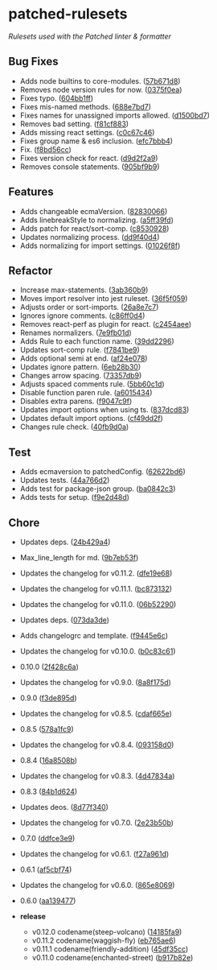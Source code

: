 # patched-rulesets

_Rulesets used with the Patched linter & formatter_



## Bug Fixes
  - Adds node builtins to core-modules.
  ([57b671d8](https://github.com/alexseitsinger/patched-rulesets/commit/57b671d889f40a6d35caf6f9dd496cb498ff4d8b))
  - Removes node version rules for now.
  ([0375f0ea](https://github.com/alexseitsinger/patched-rulesets/commit/0375f0eaeb7b5124d8e7209101ff546469561b05))
  - Fixes typo.
  ([604bb1ff](https://github.com/alexseitsinger/patched-rulesets/commit/604bb1ff3aeaacc533ddaec5214b2e460a1d465c))
  - Fixes mis-named methods.
  ([688e7bd7](https://github.com/alexseitsinger/patched-rulesets/commit/688e7bd73c90fd85ba7c3f3926b0f525639425f2))
  - Fixes names for unassigned imports allowed.
  ([d1500bd7](https://github.com/alexseitsinger/patched-rulesets/commit/d1500bd78ffdd0d7c2c2dd5b8ec8be0e8931654e))
  - Removes bad setting.
  ([f81cf883](https://github.com/alexseitsinger/patched-rulesets/commit/f81cf8835fa79ce0f63cb37f4429996001763e94))
  - Adds missing react settings.
  ([c0c67c46](https://github.com/alexseitsinger/patched-rulesets/commit/c0c67c46d6f12dabac1db0df2e6a74555c29e204))
  - Fixes group name & es6 inclusion.
  ([efc7bbb4](https://github.com/alexseitsinger/patched-rulesets/commit/efc7bbb4fb820f053a29974cbed67e537e4e1fe6))
  - Fix.
  ([f8bd56cc](https://github.com/alexseitsinger/patched-rulesets/commit/f8bd56cc136dedc9f5dd65944e17d1f4f9d937d3))
  - Fixes version check for react.
  ([d9d2f2a9](https://github.com/alexseitsinger/patched-rulesets/commit/d9d2f2a97496c8bd589d0a914439db97b4da7b4f))
  - Removes console statements.
  ([905bf9b9](https://github.com/alexseitsinger/patched-rulesets/commit/905bf9b95e81799dce9128b77387475a50c06f59))




## Features
  - Adds changeable ecmaVersion.
  ([82830066](https://github.com/alexseitsinger/patched-rulesets/commit/82830066060858cb8347cff92c111cc0dac677ca))
  - Adds linebreakStyle to normalizing.
  ([a5ff39fd](https://github.com/alexseitsinger/patched-rulesets/commit/a5ff39fd94232ec34756bc187418ea2c4778de7f))
  - Adds patch for react/sort-comp.
  ([c8530928](https://github.com/alexseitsinger/patched-rulesets/commit/c8530928f96cce22339bb2bc3efe6f69891c2a0e))
  - Updates normalizing process.
  ([dd9f40d4](https://github.com/alexseitsinger/patched-rulesets/commit/dd9f40d450af67e08112d58325aa47904452bda8))
  - Adds normalizing for import settings.
  ([01026f8f](https://github.com/alexseitsinger/patched-rulesets/commit/01026f8f2cbc3a4b2dd88e8c1a3ec13fc50f8c50))




## Refactor
  - Increase max-statements.
  ([3ab360b9](https://github.com/alexseitsinger/patched-rulesets/commit/3ab360b98624cd513f751c375c126388515b400a))
  - Moves import resolver into jest ruleset.
  ([36f5f059](https://github.com/alexseitsinger/patched-rulesets/commit/36f5f0593e672cd1b02884e0e11edf4794d11817))
  - Adjusts order or sort-imports.
  ([26a8e7c7](https://github.com/alexseitsinger/patched-rulesets/commit/26a8e7c7f3dfb06dc557fbcb658622e4592385e5))
  - Ignores ignore comments.
  ([c86ff0d4](https://github.com/alexseitsinger/patched-rulesets/commit/c86ff0d45ccd5924c2ce536a941f395d53e57dd9))
  - Removes react-perf as plugin for react.
  ([c2454aee](https://github.com/alexseitsinger/patched-rulesets/commit/c2454aee531adfaf8368cc2907705253e52a174e))
  - Renames normalizers.
  ([7e9fb01d](https://github.com/alexseitsinger/patched-rulesets/commit/7e9fb01dbcfcf660e0e13e18de1060171fba1f03))
  - Adds Rule to each function name.
  ([39dd2296](https://github.com/alexseitsinger/patched-rulesets/commit/39dd2296162927e271993add66a19b9f82afe4ac))
  - Updates sort-comp rule.
  ([f7841be9](https://github.com/alexseitsinger/patched-rulesets/commit/f7841be9de7f2b9ed595365068d51f2a373acf70))
  - Adds optional semi at end.
  ([af24e078](https://github.com/alexseitsinger/patched-rulesets/commit/af24e078e7d997816104e837ee1af8a828fe905f))
  - Updates ignore pattern.
  ([6eb28b30](https://github.com/alexseitsinger/patched-rulesets/commit/6eb28b30514c2930eca53dd378da146a80f6fe87))
  - Changes arrow spacing.
  ([73357db9](https://github.com/alexseitsinger/patched-rulesets/commit/73357db98ad75a458bc3f65caa14f127cac28337))
  - Adjusts spaced comments rule.
  ([5bb60c1d](https://github.com/alexseitsinger/patched-rulesets/commit/5bb60c1dd715fc0fdfd74ae91e77074c9a90b296))
  - Disable function paren rule.
  ([a6015434](https://github.com/alexseitsinger/patched-rulesets/commit/a6015434b2c0ef445ad3ac1f396cd5d88de16cee))
  - Disables extra parens.
  ([f9047c9f](https://github.com/alexseitsinger/patched-rulesets/commit/f9047c9f3c1e1bbfce78054a7ef2c7483faeabb3))
  - Updates import options when using ts.
  ([837dcd83](https://github.com/alexseitsinger/patched-rulesets/commit/837dcd8304dcba1789ba6ec9bcbd33dc45c3cb8a))
  - Updates default import options.
  ([cf49dd2f](https://github.com/alexseitsinger/patched-rulesets/commit/cf49dd2f5151f0491aacddd30cc60c92b85c731e))
  - Changes rule check.
  ([40fb9d0a](https://github.com/alexseitsinger/patched-rulesets/commit/40fb9d0a2c67ce20e0dc023956877b071b4aba4b))




## Test
  - Adds ecmaversion to patchedConfig.
  ([62622bd6](https://github.com/alexseitsinger/patched-rulesets/commit/62622bd602f81816903ef4e9e6fbebda16c02a57))
  - Updates tests.
  ([44a766d2](https://github.com/alexseitsinger/patched-rulesets/commit/44a766d2bfe5722602925b392869267ec1f4ed0e))
  - Adds test for package-json group.
  ([ba0842c3](https://github.com/alexseitsinger/patched-rulesets/commit/ba0842c396cb97580277532de03d770ec6d8f7d0))
  - Adds tests for setup.
  ([f9e2d48d](https://github.com/alexseitsinger/patched-rulesets/commit/f9e2d48d0c315b0d167c009c190302150d082e92))




## Chore
  - Updates deps.
  ([24b429a4](https://github.com/alexseitsinger/patched-rulesets/commit/24b429a485ae1a3a5dde8eeadaf9719992f13d09))
  - Max_line_length for md.
  ([9b7eb53f](https://github.com/alexseitsinger/patched-rulesets/commit/9b7eb53fcbea0524fd9074b9e177987582544732))
  - Updates the changelog for v0.11.2.
  ([dfe19e68](https://github.com/alexseitsinger/patched-rulesets/commit/dfe19e681e7f4a7f7a35233bab3305a27a093d01))
  - Updates the changelog for v0.11.1.
  ([bc873132](https://github.com/alexseitsinger/patched-rulesets/commit/bc8731322abb98e5a2c0733d96f772b18eb70afc))
  - Updates the changelog for v0.11.0.
  ([06b52290](https://github.com/alexseitsinger/patched-rulesets/commit/06b52290c5fef6019bda59bfe5169e51b22d9949))
  - Updates deps.
  ([073da3de](https://github.com/alexseitsinger/patched-rulesets/commit/073da3de24388bbae84c97e52f7f4e2149a92493))
  - Adds changelogrc and template.
  ([f9445e6c](https://github.com/alexseitsinger/patched-rulesets/commit/f9445e6cd8759c2334c16309d329610270b1f7f8))
  - Updates the changelog for v0.10.0.
  ([b0c83c61](https://github.com/alexseitsinger/patched-rulesets/commit/b0c83c61389b2e25e4576e4bb51d9ce3fc6be152))
  - 0.10.0
  ([2f428c6a](https://github.com/alexseitsinger/patched-rulesets/commit/2f428c6a491d1d72e4765f7b5054cf3fd215cbab))
  - Updates the changelog for v0.9.0.
  ([8a8f175d](https://github.com/alexseitsinger/patched-rulesets/commit/8a8f175d5f930069e94c343e886c539111f2573f))
  - 0.9.0
  ([f3de895d](https://github.com/alexseitsinger/patched-rulesets/commit/f3de895dcdd971aeb1bafe1efad44fa77abfc2f3))
  - Updates the changelog for v0.8.5.
  ([cdaf665e](https://github.com/alexseitsinger/patched-rulesets/commit/cdaf665e86f62126a7581af865f8080f99ffdf1f))
  - 0.8.5
  ([578a1fc9](https://github.com/alexseitsinger/patched-rulesets/commit/578a1fc942c50cf31df3260de949e34506d24c7d))
  - Updates the changelog for v0.8.4.
  ([093158d0](https://github.com/alexseitsinger/patched-rulesets/commit/093158d0cfcd73218f3f6cb4113bc15a80a48f8f))
  - 0.8.4
  ([16a8508b](https://github.com/alexseitsinger/patched-rulesets/commit/16a8508bba45ec73d2877a10f3c3bbab93706c83))
  - Updates the changelog for v0.8.3.
  ([4d47834a](https://github.com/alexseitsinger/patched-rulesets/commit/4d47834aab0f8969a8ec58ee945b57d859f2acc2))
  - 0.8.3
  ([84b1d624](https://github.com/alexseitsinger/patched-rulesets/commit/84b1d6245e0c51fee0ec85d72723b8c8ca6a01ba))
  - Updates deos.
  ([8d77f340](https://github.com/alexseitsinger/patched-rulesets/commit/8d77f34085ac950f90531f60fd1f58a5ff7dd689))
  - Updates the changelog for v0.7.0.
  ([2e23b50b](https://github.com/alexseitsinger/patched-rulesets/commit/2e23b50be4f3b5a499091b5c3c44cb0b4b02b7d2))
  - 0.7.0
  ([ddfce3e9](https://github.com/alexseitsinger/patched-rulesets/commit/ddfce3e94b99c3e9aaca5e4039bf97070a89e457))
  - Updates the changelog for v0.6.1.
  ([f27a961d](https://github.com/alexseitsinger/patched-rulesets/commit/f27a961d98b4cd17dc4e04d0b1044f5e91882f42))
  - 0.6.1
  ([af5cbf74](https://github.com/alexseitsinger/patched-rulesets/commit/af5cbf746dd439f0af3630ae345ddd3e7e4679c6))
  - Updates the changelog for v0.6.0.
  ([865e8069](https://github.com/alexseitsinger/patched-rulesets/commit/865e8069ba52f5011257dfaee8a6a759d66f7484))
  - 0.6.0
  ([aa139477](https://github.com/alexseitsinger/patched-rulesets/commit/aa1394777dd05bd1584adedd6a28a91376011e30))

  - **release**
    - v0.12.0 codename(steep-volcano)
  ([14185fa9](https://github.com/alexseitsinger/patched-rulesets/commit/14185fa9affe3a077cda6ed228d7f314599d4e63))
    - v0.11.2 codename(waggish-fly)
  ([eb765ae6](https://github.com/alexseitsinger/patched-rulesets/commit/eb765ae6ab3ccbdfd711b63fcee7d57de73af8b0))
    - v0.11.1 codename(friendly-addition)
  ([45df35cc](https://github.com/alexseitsinger/patched-rulesets/commit/45df35ccf79198a4e879a415965af5b6b7d7c78b))
    - v0.11.0 codename(enchanted-street)
  ([b917b82e](https://github.com/alexseitsinger/patched-rulesets/commit/b917b82ef77588ae449de3971e322d9701b69dd5))





